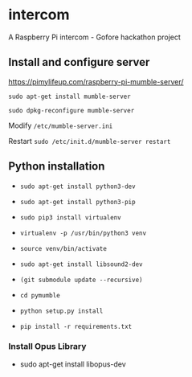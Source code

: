 # intercom
A Raspberry Pi intercom - Gofore hackathon project

## Install and configure server

https://pimylifeup.com/raspberry-pi-mumble-server/

`sudo apt-get install mumble-server`

`sudo dpkg-reconfigure mumble-server`

Modify `/etc/mumble-server.ini`

Restart `sudo /etc/init.d/mumble-server restart`

## Python installation

- `sudo apt-get install python3-dev`
- `sudo apt-get install python3-pip`
- `sudo pip3 install virtualenv`
- `virtualenv -p /usr/bin/python3 venv`
- `source venv/bin/activate`
- `sudo apt-get install libsound2-dev`

- `(git submodule update --recursive)`
- `cd pymumble`
- `python setup.py install`
- `pip install -r requirements.txt`

### Install Opus Library
- sudo apt-get install libopus-dev
